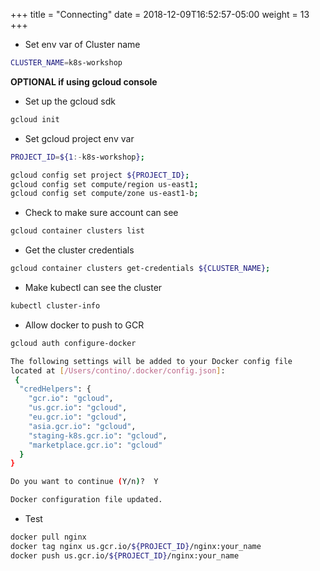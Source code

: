+++
title = "Connecting"
date = 2018-12-09T16:52:57-05:00
weight = 13
+++


* Set env var of Cluster name

```bash
CLUSTER_NAME=k8s-workshop
```

**OPTIONAL if using gcloud console**
* Set up the gcloud sdk

```bash
gcloud init
```


* Set gcloud project env var

```bash
PROJECT_ID=${1:-k8s-workshop};

gcloud config set project ${PROJECT_ID};
gcloud config set compute/region us-east1;
gcloud config set compute/zone us-east1-b;
```

* Check to make sure account can see 

```bash
gcloud container clusters list
```

* Get the cluster credentials 

```bash
gcloud container clusters get-credentials ${CLUSTER_NAME};
```

* Make kubectl can see the cluster

```bash
kubectl cluster-info
```

* Allow docker to push to GCR

```bash
gcloud auth configure-docker

The following settings will be added to your Docker config file
located at [/Users/contino/.docker/config.json]:
 {
  "credHelpers": {
    "gcr.io": "gcloud",
    "us.gcr.io": "gcloud",
    "eu.gcr.io": "gcloud",
    "asia.gcr.io": "gcloud",
    "staging-k8s.gcr.io": "gcloud",
    "marketplace.gcr.io": "gcloud"
  }
}

Do you want to continue (Y/n)?  Y

Docker configuration file updated.
```
 
* Test

```bash
docker pull nginx
docker tag nginx us.gcr.io/${PROJECT_ID}/nginx:your_name
docker push us.gcr.io/${PROJECT_ID}/nginx:your_name
```
